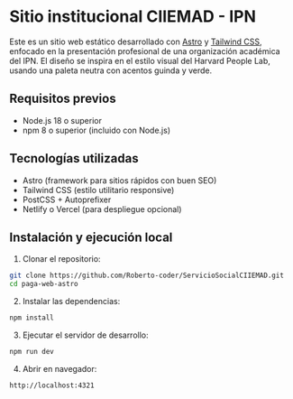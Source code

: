 # Sitio institucional CIIEMAD - IPN

Este es un sitio web estático desarrollado con [Astro](https://astro.build/) y [Tailwind CSS](https://tailwindcss.com/), enfocado en la presentación profesional de una organización académica del IPN. El diseño se inspira en el estilo visual del Harvard People Lab, usando una paleta neutra con acentos guinda y verde.

## Requisitos previos

- Node.js 18 o superior
- npm 8 o superior (incluido con Node.js)

## Tecnologías utilizadas

- Astro (framework para sitios rápidos con buen SEO)
- Tailwind CSS (estilo utilitario responsive)
- PostCSS + Autoprefixer
- Netlify o Vercel (para despliegue opcional)

## Instalación y ejecución local

1. Clonar el repositorio:

```bash
git clone https://github.com/Roberto-coder/ServicioSocialCIIEMAD.git
cd paga-web-astro
```
2. Instalar las dependencias:

```bash
npm install
```

3. Ejecutar el servidor de desarrollo:

```bash
npm run dev
```

4. Abrir en navegador:

```bash
http://localhost:4321
```